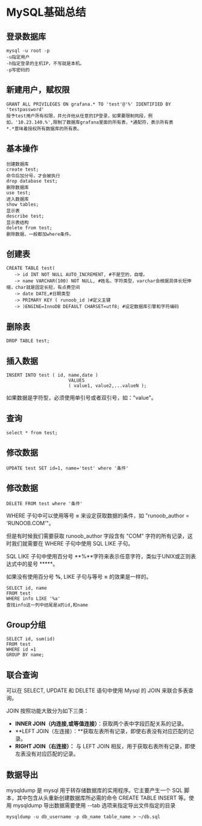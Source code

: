 # MySQL基础总结
## 登录数据库

```
mysql -u root -p
-u指定用户
-h指定登录的主机IP，不写就是本机。
-p写密码的
```

## 新建用户，赋权限

```
GRANT ALL PRIVILEGES ON grafana.* TO 'test'@'%' IDENTIFIED BY 'testpassword'
授予test用户所有权限，并允许他从任意的IP登录，如果要限制网段，例如，'10.23.140.%',限制了数据库grafana里面的所有表，*通配符，表示所有表
*.*意味着授权所有数据库的所有表。
```

## 基本操作

```
创建数据库
create test;
命令后加分号，才会被执行
drop database test;
删除数据库
use test;
进入数据库
show tables;
显示表
describe test;
显示表结构
delete from test;
删除数据，一般都加where条件。
```

## 创建表

```
CREATE TABLE test(
   -> id INT NOT NULL AUTO_INCREMENT, #不是空的，自增。
   -> name VARCHAR(100) NOT NULL, #姓名，字符类型，varchar会根据具体长短伸缩，char就是固定长短，有点费空间
   -> date DATE,#日期类型
   -> PRIMARY KEY ( runoob_id )#定义主键
   -> )ENGINE=InnoDB DEFAULT CHARSET=utf8; #设定数据库引擎和字符编码
```

## 删除表

```
DROP TABLE test;
```

## 插入数据

```
INSERT INTO test ( id, name,date )
                       VALUES
                       ( value1, value2,...valueN );
```

如果数据是字符型，必须使用单引号或者双引号，如："value"。

## 查询

```
select * from test;
```

## 修改数据

```
UPDATE test SET id=1, name='test' where '条件'
```

## 修改数据

```
DELETE FROM test where '条件'
```

WHERE 子句中可以使用等号 **=** 来设定获取数据的条件，如 "runoob_author = 'RUNOOB.COM'"。

但是有时候我们需要获取 runoob_author 字段含有 "COM" 字符的所有记录，这时我们就需要在 WHERE 子句中使用 SQL LIKE 子句。

SQL LIKE 子句中使用百分号 **%**字符来表示任意字符，类似于UNIX或正则表达式中的星号 *****。

如果没有使用百分号 **%**, LIKE 子句与等号 **=** 的效果是一样的。

```
SELECT id, name
FROM test
WHERE info LIKE '%a'
查找info这一列中结尾是a的id,和name
```

## Group分组

```
SELECT id, sum(id)
FROM test
WHERE id =1
GROUP BY name;
```

## 联合查询

可以在 SELECT, UPDATE 和 DELETE 语句中使用 Mysql 的 JOIN 来联合多表查询。

JOIN 按照功能大致分为如下三类：

- **INNER JOIN（内连接,或等值连接）**：获取两个表中字段匹配关系的记录。
- **LEFT JOIN（左连接）：**获取左表所有记录，即使右表没有对应匹配的记录。
- **RIGHT JOIN（右连接）：** 与 LEFT JOIN 相反，用于获取右表所有记录，即使左表没有对应匹配的记录。

## 数据导出

mysqldump 是 mysql 用于转存储数据库的实用程序。它主要产生一个 SQL 脚本，其中包含从头重新创建数据库所必需的命令 CREATE TABLE INSERT 等。使用 mysqldump 导出数据需要使用 --tab 选项来指定导出文件指定的目录

```
mysqldump -u db_username -p db_name table_name > ~/db.sql
```

